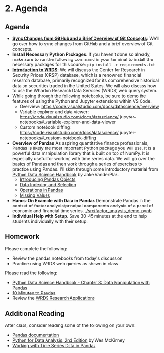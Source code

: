 # 2. Agenda

## Agenda

- [**Sync Changes from GitHub and a Brief Overview of Git Concepts**](./syncing_files_with_git_and_github.md): We'll go over how to sync changes from GitHub and a brief overview of Git concepts.
- **Install Necessary Python Packages**. If you haven't done so already, make sure to run the following command in your terminal to install the necessary packages for this course: `pip install -r requirements.txt`
- [**Introduction to WRDS**](./WRDS_intro_and_web_queries.md): We will discuss the Center for Research in Security Prices (CRSP) database, which is a renowned financial research database, primarily recognized for its comprehensive historical data on securities traded in the United States. We will also discuss how to use the Wharton Research Data Services (WRDS) web query system.
- While going through the following notebooks, be sure to demo the features of using the Python and Jupyter 
extensions within VS Code.
    - Overview: https://code.visualstudio.com/docs/datascience/overview
    - Variable explorer and data viewer: https://code.visualstudio.com/docs/datascience/
    jupyter-notebooks#_variable-explorer-and-data-viewer
    - Custom notebook diffing: https://code.visualstudio.com/docs/datascience/
    jupyter-notebooks#_custom-notebook-diffing
- **Overview of Pandas** As aspiring quantitative finance professionals, Pandas is likely the most important Python package you will use. It is a powerful data manipulation library that is built on top of NumPy. It is especially useful for working with time series data. We will go over the basics of Pandas and then work through a series of exercises to practice using Pandas. I'll skim through some introductory material from [Python Data Science Handbook](https://jakevdp.github.io/PythonDataScienceHandbook/) by Jake VanderPlas.
  - [Introducing Pandas Objects](./_notebook_build/_02_01-Introducing-Pandas-Objects.ipynb)
  - [Data Indexing and Selection](./_notebook_build/_02_02-Data-Indexing-and-Selection.ipynb)
  - [Operations in Pandas](./_notebook_build/_02_03-Operations-in-Pandas.ipynb)
  - [Missing Values](./_notebook_build/_02_04-Missing-Values.ipynb)
- **Hands-On Example with Data in Pandas** Demonstrate Pandas in the context of factor analysis/principal components analysis of a panel of economic and financial time series. [./src/factor_analysis_demo.ipynb](./_notebook_build/_02_factor_analysis_demo.ipynb)
- **Individual Help with Setup.** Save 30-45 minutes at the end to help students individually with their setup.

## Homework

Please complete the following:
- Review the pandas notebooks from today's discussion
- Practice using WRDS web queries as shown in class

Please read the following:
- [Python Data Science Handbook - Chapter 3: Data Manipulation with Pandas](https://jakevdp.github.io/PythonDataScienceHandbook/03.00-introduction-to-pandas.html)
- [10 Minutes to Pandas](https://pandas.pydata.org/pandas-docs/stable/user_guide/10min.html)
- Review the [WRDS Research Applications](https://wrds-www.wharton.upenn.edu/pages/support/research-wrds/research-applications/)


## Additional Reading

After class, consider reading some of the following on your own:
- [Pandas documentation](https://pandas.pydata.org/pandas-docs/stable/)
- [Python for Data Analysis, 2nd Edition](https://github.com/wesm/pydata-book) by Wes McKinney
- [Working with Time Series Data in Pandas](https://pandas.pydata.org/pandas-docs/stable/user_guide/timeseries.html)
